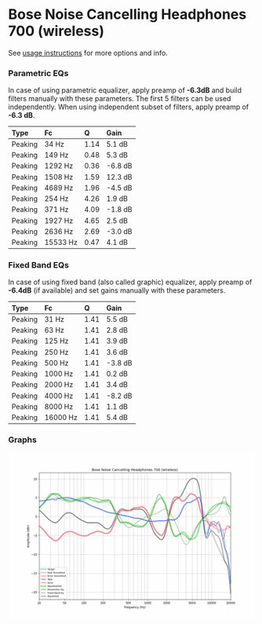 # Bose Noise Cancelling Headphones 700 (wireless)
See [usage instructions](https://github.com/jaakkopasanen/AutoEq#usage) for more options and info.

### Parametric EQs
In case of using parametric equalizer, apply preamp of **-6.3dB** and build filters manually
with these parameters. The first 5 filters can be used independently.
When using independent subset of filters, apply preamp of **-6.3 dB**.

| Type    | Fc       |    Q | Gain    |
|:--------|:---------|:-----|:--------|
| Peaking | 34 Hz    | 1.14 | 5.1 dB  |
| Peaking | 149 Hz   | 0.48 | 5.3 dB  |
| Peaking | 1292 Hz  | 0.36 | -6.8 dB |
| Peaking | 1508 Hz  | 1.59 | 12.3 dB |
| Peaking | 4689 Hz  | 1.96 | -4.5 dB |
| Peaking | 254 Hz   | 4.26 | 1.9 dB  |
| Peaking | 371 Hz   | 4.09 | -1.8 dB |
| Peaking | 1927 Hz  | 4.65 | 2.5 dB  |
| Peaking | 2636 Hz  | 2.69 | -3.0 dB |
| Peaking | 15533 Hz | 0.47 | 4.1 dB  |

### Fixed Band EQs
In case of using fixed band (also called graphic) equalizer, apply preamp of **-6.4dB**
(if available) and set gains manually with these parameters.

| Type    | Fc       |    Q | Gain    |
|:--------|:---------|:-----|:--------|
| Peaking | 31 Hz    | 1.41 | 5.5 dB  |
| Peaking | 63 Hz    | 1.41 | 2.8 dB  |
| Peaking | 125 Hz   | 1.41 | 3.9 dB  |
| Peaking | 250 Hz   | 1.41 | 3.6 dB  |
| Peaking | 500 Hz   | 1.41 | -3.8 dB |
| Peaking | 1000 Hz  | 1.41 | 0.2 dB  |
| Peaking | 2000 Hz  | 1.41 | 3.4 dB  |
| Peaking | 4000 Hz  | 1.41 | -8.2 dB |
| Peaking | 8000 Hz  | 1.41 | 1.1 dB  |
| Peaking | 16000 Hz | 1.41 | 5.4 dB  |

### Graphs
![](./Bose%20Noise%20Cancelling%20Headphones%20700%20(wireless).png)